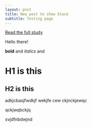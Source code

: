 ```yaml
---
layout: post
title: New post to show Stace
subtitle: Testing page
---
```



<a class="button-custom" href="https://pages.buildots.com/hubfs/Use-Cases/NCC/NCC-Use-Case.pdf?hsLang=en" target="_blank" rel="noopener">
    Read the full study
  </a>



Hello there!

**bold** and *italics* and 

# H1 is this

## H2 is this



adkjcbasjfwdkjf wekjfe 
cew ckjnckjewqc

qckjwqbckjq

svjdfnbdwjnd
 
 
 